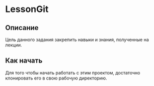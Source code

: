 # LessonGit

## Описание
Цель данного задания закрепить навыки и знания, полученные на лекции.

## Как начать
Для того чтобы начать работать с этим проектом, достаточно клонировать его в свою рабочую директорию.
